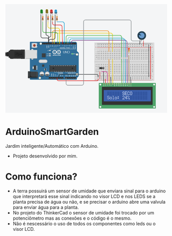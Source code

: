 ![alt text](https://github.com/viniciuspereiras/ArduinoSmartGarden/blob/main/exseco.png)
# ArduinoSmartGarden
Jardim inteligente/Automático com Arduino.
- Projeto desenvolvido por mim.
# Como funciona?
- A terra possuirá um sensor de umidade que enviara sinal para o arduino que interpretará esse sinal indicando no visor LCD e nos LEDS se a planta precisa de água ou não, e se precisar o arduino abre uma valvula para enviar água para a planta.
- No projeto do ThinkerCad o sensor de umidade foi trocado por um potenciômetro mas as conexões e o código é o mesmo.
- Não é nescessário o uso de todos os componentes como leds ou o visor LCD.
